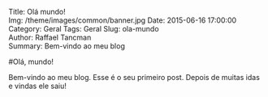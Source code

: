 Title: Olá mundo!  
Img: /theme/images/common/banner.jpg
Date: 2015-06-16 17:00:00 
Category: Geral
Tags: Geral
Slug: ola-mundo  
Author: Raffael Tancman  
Summary: Bem-vindo ao meu blog

#Olá, mundo!

Bem-vindo ao meu blog. Esse é o seu primeiro post. Depois de muitas idas e vindas ele saiu!